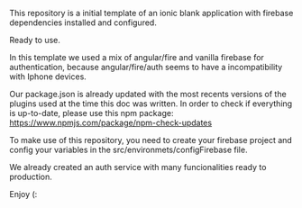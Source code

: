 This repository is a initial template of an ionic blank application with firebase dependencies installed and configured.

Ready to use.

In this template we used a mix of angular/fire and vanilla firebase for authentication, because angular/fire/auth seems to have a incompatibility with Iphone devices.

Our package.json is already updated with the most recents versions of the plugins used at the time this doc was written. In order to check if everything is up-to-date, please use this npm package: https://www.npmjs.com/package/npm-check-updates

To make use of this repository, you need to create your firebase project and config your variables in the src/environmets/configFirebase file.

We already created an auth service with many funcionalities ready to production.

Enjoy (:
